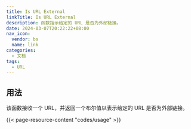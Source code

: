 ```yaml
---
title: Is URL External
linkTitle: Is URL External
description: 函数指示给定的 URL 是否为外部链接。
date: 2024-03-07T20:22:22+08:00
nav_icon:
  vendor: bs
  name: link
categories:
  - 文档
tags:
  - URL
---
```


## 用法

该函数接收一个 URL，并返回一个布尔值以表示给定的 URL 是否为外部链接。

{{< page-resource-content "codes/usage" >}}

